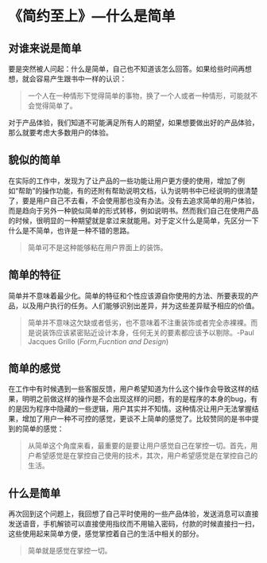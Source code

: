 # 《简约至上》—什么是简单
## 对谁来说是简单
要是突然被人问起：什么是简单，自己也不知道该怎么回答。如果给些时间再想想，就会容易产生跟书中一样的认识：
> 一个人在一种情形下觉得简单的事物，换了一个人或者一种情形，可能就不会觉得简单了。

对于产品体验，我们知道不可能满足所有人的期望，如果想要做出好的产品体验，那么就要考虑大多数用户的体验。
## 貌似的简单
在实际的工作中，发现为了让产品的一些功能让用户更方便的使用，增加了例如“帮助”的操作功能，有的还附有帮助说明文档，认为说明书中已经说明的很清楚了，要是用户自己不去看，不会使用那也没有办法。没有去追求简单的用户体验，而是趋向于另外一种貌似简单的形式转移，例如说明书。然而我们自己在使用产品的时候，很明显的一种期望就是拿过来就能用。对于定义什么是简单，先区分一下什么是不简单，也许是一种不错的思路。
> 简单可不是这种能够粘在用户界面上的装饰。

## 简单的特征
简单并不意味着最少化。简单的特征和个性应该源自你使用的方法、所要表现的产品，以及用户执行的任务。人们能够识别出差异，并为这些差异赋予相应的价值。
> 简单并不意味这欠缺或者低劣，也不意味着不注重装饰或者完全赤裸裸。而是说装饰应该紧密贴近设计本身，任何无关的要素都应该予以剔除。-Paul Jacques Grillo (*Form,Fucntion and Design*)

## 简单的感觉
在工作中有时候遇到一些客服反馈，用户希望知道为什么这个操作会导致这样的结果，明明之前做这样的操作是不会出现这样的问题，有的是程序的本身的bug，有的是因为程序中隐藏的一些逻辑，用户其实并不知情。这种情况让用户无法掌握结果，增加了用户一种不可控的感觉，更谈不上简单的感觉了。比较赞同的是书中提到的简单的感觉：
> 从简单这个角度来看，最重要的是要让用户感觉自己在掌控一切。首先，用户希望感觉是在掌控自己使用的技术，其次，用户希望感觉是在掌控自己的生活。

## 什么是简单
再次回到这个问题上，我回想了自己平时使用的一些产品体验，发送消息可以直接发送语音，手机解锁可以直接使用指纹而不用输入密码，付款的时候直接扫一扫，这些使用起来简单方便，感觉掌控着自己的生活中相关的部分。
> 简单就是感觉在掌控一切。

